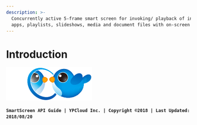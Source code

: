 ```yaml
---
description: >-
  Concurrently active 5-frame smart screen for invoking/ playback of interactive
  apps, playlists, slideshows, media and document files with on-screen remote
---
```


# Introduction

![](.gitbook/assets/image.png)

**`SmartScreen API Guide | YPCloud Inc. | Copyright ©2018 | Last Updated: 2018/08/20`**

